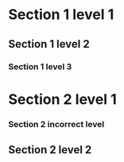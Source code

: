 # Section 1 level 1
## Section 1 level 2
### Section 1 level 3
# Section 2 level 1
### Section 2 incorrect level
## Section 2 level 2